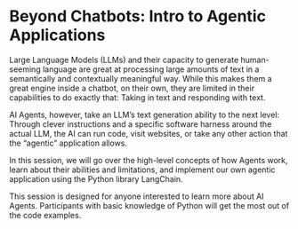 # Beyond Chatbots: Intro to Agentic Applications

Large Language Models (LLMs) and their capacity to generate human-seeming language are great at processing large amounts of text in a semantically and contextually meaningful way. While this makes them a great engine inside a chatbot, on their own, they are limited in their capabilities to do exactly that: Taking in text and responding with text.

AI Agents, however, take an LLM’s text generation ability to the next level: Through clever instructions and a specific software harness around the actual LLM, the AI can run code, visit websites, or take any other action that the “agentic” application allows.

In this session, we will go over the high-level concepts of how Agents work, learn about their abilities and limitations, and implement our own agentic application using the Python library LangChain.

This session is designed for anyone interested to learn more about AI Agents. Participants with basic knowledge of Python will get the most out of the code examples.